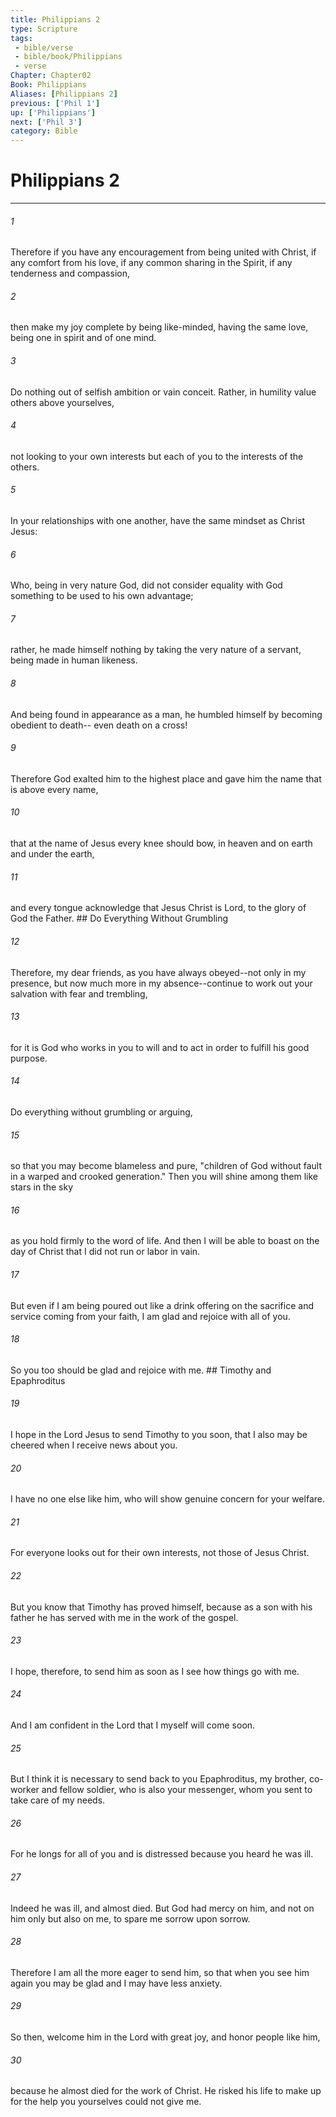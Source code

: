```yaml
---
title: Philippians 2
type: Scripture
tags:
 - bible/verse
 - bible/book/Philippians
 - verse
Chapter: Chapter02
Book: Philippians
Aliases: [Philippians 2]
previous: ['Phil 1']
up: ['Philippians']
next: ['Phil 3']
category: Bible
---
```

# Philippians 2

***


###### 1 
Therefore if you have any encouragement from being united with Christ, if any comfort from his love, if any common sharing in the Spirit, if any tenderness and compassion, 

###### 2 
then make my joy complete by being like-minded, having the same love, being one in spirit and of one mind. 

###### 3 
Do nothing out of selfish ambition or vain conceit. Rather, in humility value others above yourselves, 

###### 4 
not looking to your own interests but each of you to the interests of the others. 

###### 5 
In your relationships with one another, have the same mindset as Christ Jesus: 

###### 6 
Who, being in very nature God, did not consider equality with God something to be used to his own advantage; 

###### 7 
rather, he made himself nothing by taking the very nature of a servant, being made in human likeness. 

###### 8 
And being found in appearance as a man, he humbled himself by becoming obedient to death-- even death on a cross! 

###### 9 
Therefore God exalted him to the highest place and gave him the name that is above every name, 

###### 10 
that at the name of Jesus every knee should bow, in heaven and on earth and under the earth, 

###### 11 
and every tongue acknowledge that Jesus Christ is Lord, to the glory of God the Father. ## Do Everything Without Grumbling 

###### 12 
Therefore, my dear friends, as you have always obeyed--not only in my presence, but now much more in my absence--continue to work out your salvation with fear and trembling, 

###### 13 
for it is God who works in you to will and to act in order to fulfill his good purpose. 

###### 14 
Do everything without grumbling or arguing, 

###### 15 
so that you may become blameless and pure, "children of God without fault in a warped and crooked generation." Then you will shine among them like stars in the sky 

###### 16 
as you hold firmly to the word of life. And then I will be able to boast on the day of Christ that I did not run or labor in vain. 

###### 17 
But even if I am being poured out like a drink offering on the sacrifice and service coming from your faith, I am glad and rejoice with all of you. 

###### 18 
So you too should be glad and rejoice with me. ## Timothy and Epaphroditus 

###### 19 
I hope in the Lord Jesus to send Timothy to you soon, that I also may be cheered when I receive news about you. 

###### 20 
I have no one else like him, who will show genuine concern for your welfare. 

###### 21 
For everyone looks out for their own interests, not those of Jesus Christ. 

###### 22 
But you know that Timothy has proved himself, because as a son with his father he has served with me in the work of the gospel. 

###### 23 
I hope, therefore, to send him as soon as I see how things go with me. 

###### 24 
And I am confident in the Lord that I myself will come soon. 

###### 25 
But I think it is necessary to send back to you Epaphroditus, my brother, co-worker and fellow soldier, who is also your messenger, whom you sent to take care of my needs. 

###### 26 
For he longs for all of you and is distressed because you heard he was ill. 

###### 27 
Indeed he was ill, and almost died. But God had mercy on him, and not on him only but also on me, to spare me sorrow upon sorrow. 

###### 28 
Therefore I am all the more eager to send him, so that when you see him again you may be glad and I may have less anxiety. 

###### 29 
So then, welcome him in the Lord with great joy, and honor people like him, 

###### 30 
because he almost died for the work of Christ. He risked his life to make up for the help you yourselves could not give me. 
